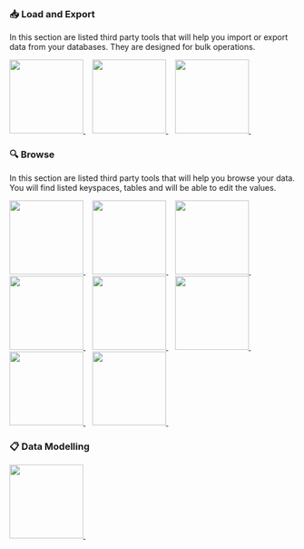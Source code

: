### 📥 Load and Export

In this section are listed third party tools that will help you import or export data from your databases. They are designed for bulk operations.

<a href="load/astra-data-loader">
 <img src="../../../img/data/tile-data-loader.png" height="130px" width="130px"/>
</a>&nbsp;&nbsp;
<a href="load/nosqlbench">
 <img src="../../../img/data/tile-nosqlbench.png" height="130px" width="130px"/>
</a>&nbsp;&nbsp;
<a href="load/dsbulk">
 <img src="../../../img/data/tile-dsbulk.png" height="130px" width="130px"/>
</a>&nbsp;&nbsp;

### 🔍 Browse

In this section are listed third party tools that will help you browse your data. You will find listed keyspaces, tables and will be able to edit the values.

<a href="explore/cqlsh">
 <img src="../../../img/data/tile-cqlsh.png" height="130px" width="130px"/>
</a>&nbsp;&nbsp;
<a href="explore/datagrip">
<img src="../../../img/data/tile-datagrip.png" height="130px" width="130px"/>
</a>&nbsp;&nbsp;
<a href="explore/dbschema">
 <img src="../../../img/data/tile-dbschema.png" height="130px" width="130px"/>
</a>&nbsp;&nbsp;
<a href="explore/dbeaver">
 <img src="../../../img/data/tile-dbeaver.png" height="130px" width="130px"/>
</a>&nbsp;&nbsp;
<a href="explore/netflix-data-explorer">
 <img src="../../../img/data/tile-netflix-data-explorer.png" height="130px" width="130px"/>
</a>&nbsp;&nbsp;
<a href="explore/minddb">
 <img src="../../../img/data/tile-minddb.png" height="130px" width="130px"/>
</a>&nbsp;&nbsp;
<a href="explore/tableplus">
 <img src="../../../img/data/tile-tableplus.png" height="130px" width="130px"/>
</a>&nbsp;&nbsp;
<a href="explore/trino">
 <img src="../../../img/data/tile-trino.png" height="130px" width="130px"/>
</a>&nbsp;&nbsp;


### 📋 Data Modelling

<a href="http://kdm.kashliev.com/" >
 <img src="../../../img/data/tile-kdm.png" height="130px" width="130px"/>
</a>&nbsp;&nbsp;
